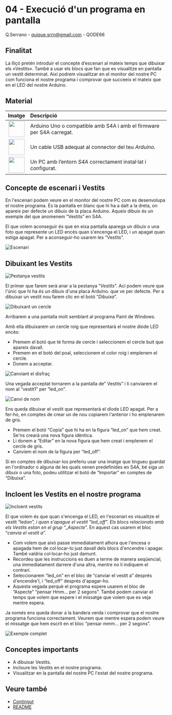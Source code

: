 # 04 - Execució d'un programa en pantalla

Q.Serrano - <quique.srrn@gmail.com> - QODE66

## Finalitat

La lliçó pretén introduir el concepte d’escenari al mateix temps que dibuixar els «Vestits». També a usar els blocs que fan que es visualitze en pantalla un vestit determinat. Així podrem visualitzar en el monitor del nostre PC com funciona el nostre programa i comprovar que succeeix el mateix que en el LED del nostre Arduino.

## Material

|                              Imatge                              | Descripció                                                           |
| :--------------------------------------------------------------: | :------------------------------------------------------------------- |
|  <img src="./../mat_img/mat_unor3.png" width="50" height="50">   | Arduino Uno o compatible amb S4A i amb el firmware per S4A carregat. |
| <img src="./../mat_img/mat_cableusb.png" width="50" height="50"> | Un cable USB adequat al connector del teu _Arduino_.                 |
|    <img src="./../mat_img/mat_pc.png" width="50" height="50">    | Un PC amb l’entorn _S4A_ correctament instal·lat i configurat.       |

## Concepte de escenari i Vestits

En l'escenari podem veure en el monitor del nostre PC com es desenvolupa el nostre programa. És la pantalla en blanc que hi ha a dalt a la dreta, on apareix per defecte un dibuix de la placa Arduino. Aqueix dibuix és un exemple del que anomenem “Vestits” en S4A.

El que volem aconseguir és que en eixa pantalla aparega un dibuix o una foto que represente un LED encès quan s'encenga el LED, i un apagat quan estiga apagat. Per a aconseguir-ho usarem les “Vestits”.

![Escenari](Imatges/s4a-04-01.png)

## Dibuixant les Vestits

![Pestanya vestits](Imatges/s4a-04-02.png)

El primer que farem serà anar a la pestanya “_Vestits_”. Ací podem veure que l'únic que hi ha és un dibuix d'una placa Arduino. que ve per defecte. Per a dibuixar un vestit nou farem clic en el botó “_Dibuixa_”.

![Dibuixant un cercle](Imatges/s4a-04-03.png)

Arribarem a una pantalla molt semblant al programa Paint de Windows.

Amb ella dibuixarem un cercle roig que representarà el nostre díode LED encès:

- Premem el botó que té forma de cercle i seleccionem el cercle buit que apareix davall.
- Premem en el botó del poal, seleccionem el color roig i emplenem el cercle.
- Donem a acceptar.

![Canviant el disfraç](Imatges/s4a-04-04.png)

Una vegada acceptat tornarem a la pantalla de” Vestits” i li canviarem
el nom al “vestit1” per “led_on”.

![Canvi de nom](Imatges/s4a-04-05.png)

Ens queda dibuixar el vestit que representarà el díode LED apagat. Per a
fer-ho, en comptes de crear un de nou copiarem l'anterior i ho
emplenarem de gris.

- Premem el botó “Copia” que hi ha en la figura “led_on” que hem creat.
  Se'ns crearà una nova figura idèntica.
- Li donem a “Editar” en la nova figura que hem creat i emplenem el
  cercle de gris.
- Canviem el nom de la figura per “led_off”.

Si en comptes de dibuixar-los preferiu usar una imatge que tingueu
guardat en l'ordinador o alguna de les quals venen predefinides en S4A,
bé siga un dibuix o una foto, podeu utilitzar el botó de “Importar” en
comptes de “Dibuixa”.

## Incloent les Vestits en el nostre programa

![Incloent vestits](Imatges/s4a-04-06.png)

El que volem és que quan s'encenga el LED, en l'escenari es visualitze el vestit “led*on”, i quan s'apague el vestit "led_off”. Els blocs relacionats amb els Vestits estan en el grup “\_Aspecte*”. En aquest cas usarem el bloc “_canvia el vestit a_”.

- Com volem que això passe immediatament alhora que l'encesa o apagada hem de col·locar-lo just davall dels blocs d'encendre i apagar. També valdria col·locar-ho just damunt.
- Recordeu que les instruccions es duen a terme de manera seqüencial, una immediatament darrere d'una altra, mentre no li indiquem el contrari.
- Seleccionarem “led_on” en el bloc de “canviar el vestit a” després d'encendre'l, i “led_off” després d'apagar-ho.
- Aquesta vegada perquè el programa espere usarem el bloc de “Aspecte” “pensar Hmm… per 2 segons”. També podem canviar el temps que volem que espere i el missatge que volem que es veja mentre espera.

Ja només ens queda donar a la bandera verda i comprovar que el nostre programa funciona correctament. Veurem que mentre espera podem veure el missatge que hem escrit en el bloc “pensar mmm… per 2 segons”.

![Exemple complet](Imatges/s4a-04-07.png)

## Conceptes importants

- A dibuixar Vestits.
- Incloure les Vestits en el nostre programa.
- Visualitzar en la pantalla del nostre PC l'estat del nostre programa.

## Veure també

- [Contingut](../Contingut.md)
- [README](../README.md)
